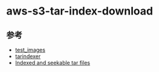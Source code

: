 # aws-s3-tar-index-download



## 参考

- [test_images](https://www.irasutoya.com/search?q=%E3%81%AD%E3%81%93)
- [tarindexer](https://github.com/devsnd/tarindexer/tree/master)
- [Indexed and seekable tar files](https://superuser.com/questions/886095/indexed-and-seekable-tar-files)

